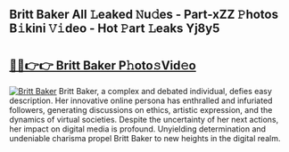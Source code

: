 ## Britt Baker All 𝙻eaked 𝙽u𝚍es - Part-xZZ 𝙿hotos B𝚒kini 𝚅𝚒deo - Hot 𝙿art 𝙻eaks Yj8y5

# <h2><a href="http://ld4y1l.urlbe.top/?page=Britt+Baker">🔗🔗👉👉 Britt Baker P𝚑oto𝚜Vid𝚎o</a></h2>

[![Britt Baker](https://i.imgur.com/eBuTRDB.gif)](http://ld4y1l.urlbe.top/?page=Britt+Baker)
Britt Baker, a complex and debated individual, defies easy description. Her innovative online persona has enthralled and infuriated followers, generating discussions on ethics, artistic expression, and the dynamics of virtual societies. Despite the uncertainty of her next actions, her impact on digital media is profound. Unyielding determination and undeniable charisma propel Britt Baker to new heights in the digital realm.
